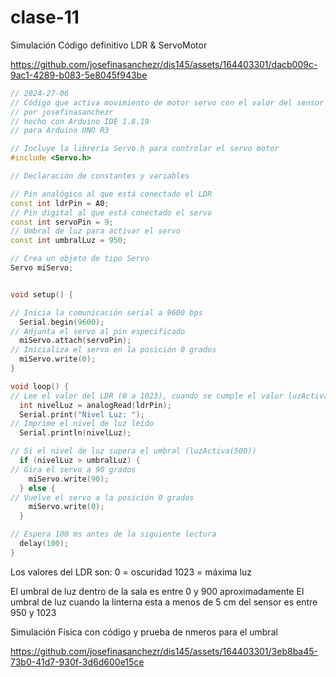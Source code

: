 # clase-11

Simulación Código definitivo LDR & ServoMotor

https://github.com/josefinasanchezr/dis145/assets/164403301/dacb009c-9ac1-4289-b083-5e8045f943be

```cpp
// 2024-27-06
// Código que activa movimiento de motor servo con el valor del sensor de luz LDR
// por josefinasanchezr
// hecho con Arduino IDE 1.8.19
// para Arduino UNO R3

// Incluye la librería Servo.h para controlar el servo motor
#include <Servo.h>  

// Declaración de constantes y variables

// Pin analógico al que está conectado el LDR
const int ldrPin = A0; 
// Pin digital al que está conectado el servo
const int servoPin = 9; 
// Umbral de luz para activar el servo 
const int umbralLuz = 950; 

// Crea un objeto de tipo Servo
Servo miServo; 


void setup() {

// Inicia la comunicación serial a 9600 bps
  Serial.begin(9600); 
// Adjunta el servo al pin especificado
  miServo.attach(servoPin); 
// Inicializa el servo en la posición 0 grados
  miServo.write(0); 
}

void loop() {
// Lee el valor del LDR (0 a 1023), cuando se cumple el valor luzActiva(500) se mueve el motor
  int nivelLuz = analogRead(ldrPin); 
  Serial.print("Nivel Luz: ");
// Imprime el nivel de luz leído
  Serial.println(nivelLuz); 

// Si el nivel de luz supera el umbral (luzActiva(500))
  if (nivelLuz > umbralLuz) { 
// Gira el servo a 90 grados
    miServo.write(90); 
  } else {
// Vuelve el servo a la posición 0 grados
    miServo.write(0); 
  }

// Espera 100 ms antes de la siguiente lectura
  delay(100); 
}

```

Los valores del LDR son: 
 0 = oscuridad
 1023 = máxima luz

El umbral de luz dentro de la sala es entre 0 y 900 aproximadamente
El umbral de luz cuando la linterna esta a menos de 5 cm del sensor es entre 950 y 1023




Simulación Física con código y prueba de nmeros para el umbral

https://github.com/josefinasanchezr/dis145/assets/164403301/3eb8ba45-73b0-41d7-930f-3d6d600e15ce


